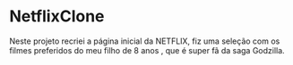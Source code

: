 # NetflixClone
Neste projeto recriei a página inicial da NETFLIX, fiz uma seleção com os filmes preferidos do meu filho de 8 anos , que é super fã da saga Godzilla.
